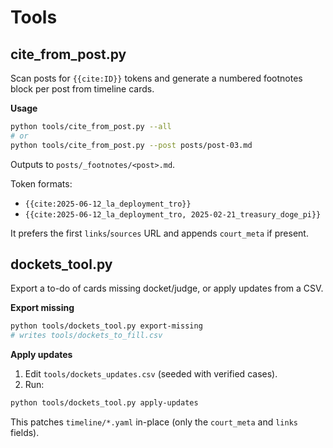 # Tools

## cite_from_post.py
Scan posts for `{{cite:ID}}` tokens and generate a numbered footnotes block per post from timeline cards.

**Usage**
```bash
python tools/cite_from_post.py --all
# or
python tools/cite_from_post.py --post posts/post-03.md
```
Outputs to `posts/_footnotes/<post>.md`.

Token formats:
- `{{cite:2025-06-12_la_deployment_tro}}`
- `{{cite:2025-06-12_la_deployment_tro, 2025-02-21_treasury_doge_pi}}`

It prefers the first `links`/`sources` URL and appends `court_meta` if present.

## dockets_tool.py
Export a to-do of cards missing docket/judge, or apply updates from a CSV.

**Export missing**
```bash
python tools/dockets_tool.py export-missing
# writes tools/dockets_to_fill.csv
```

**Apply updates**
1) Edit `tools/dockets_updates.csv` (seeded with verified cases).
2) Run:
```bash
python tools/dockets_tool.py apply-updates
```

This patches `timeline/*.yaml` in-place (only the `court_meta` and `links` fields).
